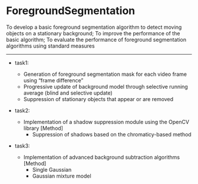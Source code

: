 # ForegroundSegmentation
To develop a basic foreground segmentation algorithm to detect moving objects on a stationary background; To improve the performance of the basic algorithm; To evaluate the performance of foreground segmentation algorithms using standard measures 


--------
- task1:
  - Generation of foreground segmentation mask for each video frame using “frame difference” 
  - Progressive update of background model through selective running average (blind and selective update)
  - Suppression of stationary objects that appear or are removed

- task2:
  - Implementation of a shadow suppression module using the OpenCV library
  [Method]
    - Suppression of shadows based on the chromaticy-based method

- task3:
  - Implementation of advanced background subtraction algorithms
  [Method]
    - Single Gaussian
    - Gaussian mixture model
    
    

